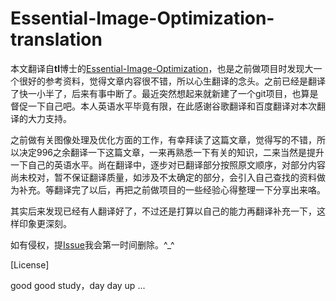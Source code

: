 # Essential-Image-Optimization-translation


本文翻译自**tl**博士的[Essential-Image-Optimization](https://images.guide/)，也是之前做项目时发现大一个很好的参考资料，觉得文章内容很不错，所以心生翻译的念头。之前已经是翻译了快一小半了，后来有事中断了。最近突然想起来就新建了一个git项目，也算是督促一下自己吧。本人英语水平毕竟有限，在此感谢谷歌翻译和百度翻译对本次翻译的大力支持。

之前做有关图像处理及优化方面的工作，有幸拜读了这篇文章，觉得写的不错，所以决定996之余翻译一下这篇文章，一来再熟悉一下有关的知识，二来当然是提升一下自己的英语水平。尚在翻译中，逐步对已翻译部分按照原文顺序，对部分内容尚未校对，暂不保证翻译质量，如涉及不太确定的部分，会引入自己查找的资料做为补充。等翻译完了以后，再把之前做项目的一些经验心得整理一下分享出来咯。

其实后来发现已经有人翻译好了，不过还是打算以自己的能力再翻译补充一下，这样印象更深刻。



如有侵权，提[Issue](<https://github.com/xiaopangder/xiaopangder.github.io/issues>)我会第一时间删除。^_^



[License]

good good study，day day up ...

